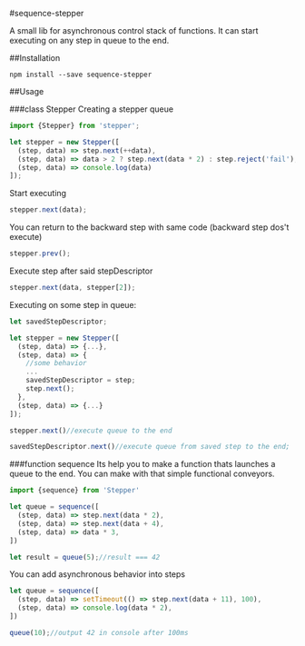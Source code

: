 #sequence-stepper

A small lib for asynchronous control stack of functions. It can start executing on any step in queue to the end.

##Installation

```console
npm install --save sequence-stepper
```

##Usage

###class Stepper
Creating a stepper queue
```js
import {Stepper} from 'stepper';

let stepper = new Stepper([
  (step, data) => step.next(++data),
  (step, data) => data > 2 ? step.next(data * 2) : step.reject('fail'),
  (step, data) => console.log(data)
]);
```

Start executing
```js
stepper.next(data);
```

You can return to the backward step with same code (backward step dos't execute)
```js
stepper.prev();
```

Execute step after said stepDescriptor
```js
stepper.next(data, stepper[2]);
```

Executing on some step in queue:
```js
let savedStepDescriptor;

let stepper = new Stepper([
  (step, data) => {...},
  (step, data) => {
    //some behavior
    ...
    savedStepDescriptor = step;
    step.next();
  },
  (step, data) => {...}
]);

stepper.next()//execute queue to the end

savedStepDescriptor.next()//execute queue from saved step to the end;
```

###function sequence
Its help you to make a function thats launches a queue to the end. You can make with that simple functional conveyors.
```js
import {sequence} from 'Stepper'

let queue = sequence([
  (step, data) => step.next(data * 2),
  (step, data) => step.next(data + 4),
  (step, data) => data * 3,
])

let result = queue(5);//result === 42
```

You can add asynchronous behavior into steps
```js
let queue = sequence([
  (step, data) => setTimeout(() => step.next(data + 11), 100),
  (step, data) => console.log(data * 2),
])

queue(10);//output 42 in console after 100ms
```
